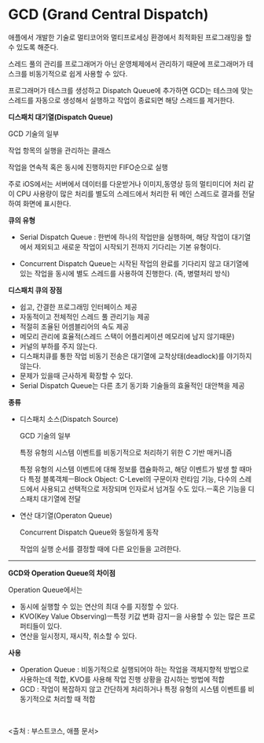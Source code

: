 # GCD (Grand Central Dispatch)

애플에서 개발한 기술로 멀티코어와 멀티프로세싱 환경에서 최적화된 프로그래밍을 할 수 있도록 해준다.

스레드 풀의 관리를 프로그래머가 아닌 운영체제에서 관리하기 때문에 프로그래머가 테스크를 비동기적으로 쉽게 사용할 수 있다.

프로그래머가 테스크를 생성하고 Dispatch Queue에 추가하면 GCD는 테스크에 맞는 스레드를 자동으로 생성해서 실행하고 작업이 종료되면 해당 스레드를 제거한다.

**디스패치 대기열(Dispatch Queue)**

GCD 기술의 일부

작업 항목의 실행을 관리하는 클래스

작업을 연속적 혹은 동시에 진행하지만 FIFO순으로 실행

주로 iOS에서는 서버에서 데이터를 다운받거나 이미지,동영상 등의 멀티미디어 처리 같이 CPU 사용량이 많은 처리를 별도의 스레드에서 처리한 뒤 메인 스레드로 결과를 전달하여 화면에 표시한다.

**큐의 유형**

- Serial Dispatch Queue : 한번에 하나의 작업만을 실행하며, 해당 작업이 대기열에서 제외되고 새로운 작업이 시작되기 전까지 기다리는 기본 유형이다.

- Concurrent Dispatch Queue는 시작된 작업의 완료를 기다리지 않고 대기열에 있는 작업을 동시에 별도 스레드를 사용하여 진행한다. (즉, 병렬처리 방식)

**디스패치 큐의 장점**

- 쉽고, 간결한 프로그래밍 인터페이스 제공
- 자동적이고 전체적인 스레드 풀 관리기능 제공
- 적절히 조율된 어셈블리어의 속도 제공
- 메모리 관리에 효율적(스레드 스택이 어플리케이션 메모리에 남지 않기때문)
- 커널의 부하를 주지 않는다.
- 디스패치큐를 통한 작업 비동기 전송은 대기열에 교착상태(deadlock)를 야기하지 않는다.
- 문제가 있을때 근사하게 확장할 수 있다.
- Serial Dispatch Queue는 다른 초기 동기화 기술들의 효율적인 대안책을 제공

**종류**

- 디스패치 소스(Dispatch Source)

  GCD 기술의 일부

  특정 유형의 시스템 이벤트를 비동기적으로 처리하기 위한 C 기반 매커니즘

  특정 유형의 시스템 이벤트에 대해 정보를 캡슐화하고, 해당 이벤트가 발생 할 때마다 특정 블록객체ㅡBlock Object: C-Level의 구문이자 런타임 기능, 다수의 스레드에서 사용되고 선택적으로 저장되며 인자로서 넘겨질 수도 있다.ㅡ혹은 기능을 디스패치 대기열에 전달

- 연산 대기열(Operaton Queue)

  Concurrent Dispatch Queue와 동일하게 동작

  작업의 실행 순서를 결정할 때에 다른 요인들을 고려한다.

****

**GCD와 Operation Queue의 차이점**

Operation Queue에서는

- 동시에 실행할 수 있는 연산의 최대 수를 지정할 수 있다.
- KVO(Key Value Observing)ㅡ특정 키값 변화 감지ㅡ을 사용할 수 있는 많은 프로퍼티들이 있다.
- 연산을 일시정지, 재시작, 취소할 수 있다.

**사용**

- Operation Queue : 비동기적으로 실행되어야 하는 작업을 객체지향적 방법으로 사용하는데 적합, KVO를 사용해 작업 진행 상황을 감시하는 방법에 적합
- GCD : 작업이 복잡하지 않고 간단하게 처리하거나 특정 유형의 시스템 이벤트를 비동기적으로 처리할 때 적합

<br>

<출처 : 부스트코스, 애플 문서>







